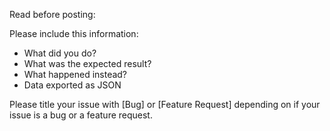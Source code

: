 Read before posting: 

Please include this information:
- What did you do?
- What was the expected result?
- What happened instead?
- Data exported as JSON

Please title your issue with [Bug] or [Feature Request] depending on if your issue is a bug or a feature request.
